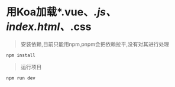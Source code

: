 # 用Koa加载*.vue、*.js、index.html、*.css

> 安装依赖,目前只能用npm,pnpm会把依赖拉平,没有对其进行处理

```
npm install
```

> 运行项目
```
npm run dev
```
